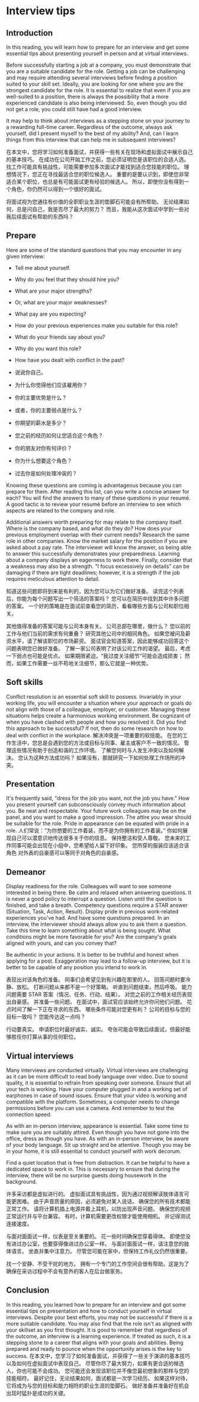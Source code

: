 # Interview tips

## Introduction

In this reading, you will learn how to prepare for an interview and get some essential tips about presenting yourself in person and at virtual interviews.

Before successfully starting a job at a company, you must demonstrate that you are a suitable candidate for the role. Getting a job can be challenging and may require attending several interviews before finding a position suited to your skill set. Ideally, you are looking for one where you are the strongest candidate for the role. It is essential to realize that even if you are well-suited to a position, there is always the possibility that a more experienced candidate is also being interviewed. So, even though you did not get a role, you could still have had a good interview. 

It may help to think about interviews as a stepping stone on your journey to a rewarding full-time career. Regardless of the outcome, always ask yourself, did I present myself to the best of my ability? And, can I learn things from this interview that can help me in subsequent interviews?

在本文中，您将学习如何准备面试，并获得一些有关在现场和虚拟面试中展示自己的基本技巧。
在成功在公司开始工作之前，您必须证明您是该职位的合适人选。
找工作可能具有挑战性，可能需要参加多次面试才能找到适合您技能的职位。
理想情况下，您正在寻找最适合您的职位候选人。
重要的是要认识到，即使您非常适合某个职位，也总是有可能面试更有经验的候选人。
所以，即使你没有得到一个角色，你仍然可以得到一个很好的面试。

将面试视为您通往有价值的全职职业生涯的垫脚石可能会有所帮助。
无论结果如何，总是问自己，我是否尽了最大的努力？
而且，我能从这次面试中学到一些对我后续面试有帮助的东西吗？

## Prepare

Here are some of the standard questions that you may encounter in any given interview:

-   Tell me about yourself.
    
-   Why do you feel that they should hire you?
    
-   What are your major strengths?
    
-   Or, what are your major weaknesses?
    
-   What pay are you expecting?
    
-   How do your previous experiences make you suitable for this role?
    
-   What do your friends say about you?
    
-   Why do you want this role?
    
-   How have you dealt with conflict in the past?
-   说说你自己。
    
- 为什么你觉得他们应该雇用你？
    
- 你的主要优势是什么？
    
- 或者，你的主要弱点是什么？
    
- 你期望的薪水是多少？
    
- 您之前的经历如何让您适合这个角色？
    
- 你的朋友对你有何评价？
    
- 你为什么想要这个角色？
    
- 过去你是如何处理冲突的？

Knowing these questions are coming is advantageous because you can prepare for them. After reading this list, can you write a concise answer for each? You will find the answers to many of these questions in your resumé. A good tactic is to review your resumé before an interview to see which aspects are related to the company and role. 

Additional answers worth preparing for may relate to the company itself. Where is the company based, and what do they do? How does your previous employment overlap with their current needs? Research the same role in other companies. Know the market salary for the position if you are asked about a pay rate. The interviewer will know the answer, so being able to answer this successfully demonstrates your preparedness. Learning about a company displays an eagerness to work there. Finally, consider that a weakness may also be a strength. "I focus excessively on details" can be damaging if there are tight deadlines; however, it is a strength if the job requires meticulous attention to detail.

知道这些问题即将到来是有利的，因为您可以为它们做好准备。
读完这个列表后，你能为每个问题写出一个简洁的答案吗？
您可以在简历中找到其中许多问题的答案。
一个好的策略是在面试前查看您的简历，看看哪些方面与公司和职位相关。

其他值得准备的答案可能与公司本身有关。
公司总部在哪里，做什么？
您以前的工作与他们当前的需求有何重叠？
研究其他公司中的相同角色。
如果您被问及薪资水平，请了解该职位的市场薪资。
面试官会知道答案，因此能够成功回答这个问题表明您已做好准备。
了解一家公司表明了对该公司工作的渴望。
最后，考虑一下弱点也可能是优点。
如果期限紧迫，“我过度关注细节”可能会造成损害；
然而，如果工作需要一丝不苟地关注细节，那么它就是一种优势。

## Soft skills

Conflict resolution is an essential soft skill to possess. Invariably in your working life, you will encounter a situation where your approach or goals do not align with those of a colleague, employer, or customer. Managing these situations helps create a harmonious working environment. Be cognizant of when you have clashed with people and how you resolved it. Did you find this approach to be successful? If not, then do some research on how to deal with conflict in the workplace.
解决冲突是一项重要的软技能。 在您的工作生活中，您总是会遇到您的方法或目标与同事、雇主或客户不一致的情况。
管理这些情况有助于创造和谐的工作环境。
了解您何时与人发生冲突以及如何解决。
您认为这种方法成功吗？ 如果没有，那就研究一下如何处理工作场所的冲突。

## Presentation

It's frequently said, "dress for the job you want, not the job you have." How you present yourself can subconsciously convey much information about you. Be neat and respectable. Your future work colleagues may be on the panel, and you want to make a good impression. The attire you wear should be suitable for the role. Pride in appearance can be equated with pride in a role. 
人们常说：“为你想要的工作着装，而不是为你拥有的工作着装。”
你如何展现自己可以潜意识地传达很多关于你的信息。
保持整洁和受人尊敬。
您未来的工作同事可能会出现在小组中，您希望给人留下好印象。
您所穿的服装应该适合该角色
对外表的自豪感可以等同于对角色的自豪感。

## Demeanor

Display readiness for the role. Colleagues will want to see someone interested in being there. Be calm and relaxed when answering questions. It is never a good policy to interrupt a question. Listen until the question is finished, and take a breath. Competency questions require a STAR answer (Situation, Task, Action, Result). Display pride in previous work-related experiences you've had. And have some questions prepared. In an interview, the interviewer should always allow you to ask them a question. Take this time to learn something about what is being sought. What conditions might be more favorable for you? Are the company's goals aligned with yours, and can you convey that? 

Be authentic in your actions. It is better to be truthful and honest when applying for a post. Exaggeration may lead to a follow-up interview, but it is better to be capable of any position you intend to work in.

表现出对该角色的准备。
同事们会希望见到有兴趣在那里的人。
回答问题时要冷静、放松。
打断问题从来都不是一个好策略。
听直到问题结束，然后呼吸。
能力问题需要 STAR 答案（情况、任务、行动、结果）。
对您之前的工作相关经历表现出自豪感。
并准备一些问题。 在面试中，面试官应该始终允许你问他们问题。
花点时间了解一下正在寻求的东西。
哪些条件可能对您更有利？
公司的目标与您的目标一致吗？
您能传达这一点吗？

行动要真实。 申请职位时最好诚实、诚实。
夸张可能会导致后续面试，但最好能够胜任你打算从事的任何职位。

## Virtual interviews 

Many interviews are conducted virtually. Virtual interviews are challenging as it can be more difficult to read body language over video. Due to sound quality, it is essential to refrain from speaking over someone. Ensure that all your tech is working. Have your computer plugged in and a working set of earphones in case of sound issues. Ensure that your video is working and compatible with the platform. Sometimes, a computer needs to change permissions before you can use a camera. And remember to test the connection speed. 

As with an in-person interview, appearance is essential. Take some time to make sure you are suitably attired. Even though you have not gone into the office, dress as though you have. As with an in-person interview, be aware of your body language. Sit up straight and be attentive. Though you may be in your home, it is still essential to conduct yourself with work decorum. 

Find a quiet location that is free from distraction. It can be helpful to have a dedicated space to work in. This is necessary to ensure that during the interview, there will be no surprise guests doing housework in the background. 

许多采访都是虚拟进行的。
虚拟面试具有挑战性，因为通过视频解读肢体语言可能更困难。
由于声音质量的原因，必须避免对某人说话。
确保您的所有技术都能正常工作。
请将计算机插上电源并戴上耳机，以防出现声音问题。
确保您的视频正常运行并与平台兼容。 有时，计算机需要更改权限才能使用相机。 并记得测试连接速度。

与面对面面试一样，仪表是至关重要的。
花一些时间确保您穿着得体。
即使您没有进过办公室，也要穿得像进过办公室一样。
与面对面面试一样，请注意您的肢体语言。 坐直并集中注意力。 尽管您可能在家中，但保持工作礼仪仍然很重要。

找一个安静、不受干扰的地方。
拥有一个专门的工作空间会很有帮助。这是为了确保在采访过程中不会有意外的客人在后台做家务。

## Conclusion

In this reading, you learned how to prepare for an interview and got some essential tips on presentation and how to conduct yourself in virtual interviews. Despite your best efforts, you may not be successful if there is a more suitable candidate. You may also find that the role isn't as aligned with your skillset as you first thought. It is good to remember that regardless of the outcome, an interview is a learning experience. If treated as such, it is a stepping stone to a career that aligns with your goals and abilities. Being prepared and ready to pounce when the opportunity arises is the key to success.
在本文中，您学习了如何准备面试，并获得了一些关于演讲的基本技巧以及如何在虚拟面试中表现自己。
尽管你尽了最大努力，如果有更合适的候选人，你也可能不会成功。
您可能还会发现该职位并不像您最初想象的那样与您的技能相符。
最好记住，无论结果如何，面试都是一次学习经历。
如果这样对待，它将成为与您的目标和能力相符的职业生涯的垫脚石。 做好准备并准备好在机会出现时猛扑是成功的关键。
